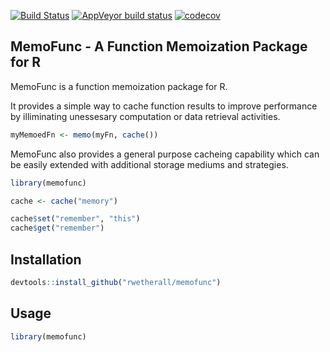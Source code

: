 [![Build Status](https://travis-ci.com/rwetherall/memofunc.svg?token=x2QLvsytRz6d82hRES7c&branch=master)](https://travis-ci.com/rwetherall/memofunc)
[![AppVeyor build status](https://ci.appveyor.com/api/projects/status/github/rwetherall/memofunc?branch=master&svg=true)](https://ci.appveyor.com/project/rwetherall/memofunc)
[![codecov](https://codecov.io/gh/rwetherall/memofunc/branch/master/graph/badge.svg?token=zPeCig27vf)](https://codecov.io/gh/rwetherall/memofunc)

## MemoFunc - A Function Memoization Package for R

MemoFunc is a function memoization package for R.  

It provides a simple way to cache function results to improve performance by illiminating unessesary computation or data retrieval activities.

``` r
myMemoedFn <- memo(myFn, cache())
```

MemoFunc also provides a general purpose cacheing capability which can be easily extended with additional storage mediums and strategies.

``` r
library(memofunc)

cache <- cache("memory")

cache$set("remember", "this")
cache$get("remember")

```

## Installation

``` r
devtools::install_github("rwetherall/memofunc")
```

## Usage

``` r
library(memofunc)
```
